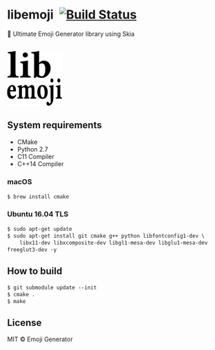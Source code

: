 # libemoji &nbsp;[![Build Status](https://travis-ci.org/emoji-gen/libemoji.svg?branch=master)](https://travis-ci.org/emoji-gen/libemoji)

:tada: Ultimate Emoji Generator library using Skia

<br>
<img src="example/emoji.png" width="128" height="128" alt="libemoji">

## System requirements

- CMake
- Python 2.7
- C11 Compiler
- C++14 Compiler

### macOS

```
$ brew install cmake
```

### Ubuntu 16.04 TLS

```
$ sudo apt-get update
$ sudo apt-get install git cmake g++ python libfontconfig1-dev \
    libx11-dev libxcomposite-dev libgl1-mesa-dev libglu1-mesa-dev freeglut3-dev -y
```

## How to build

```
$ git submodule update --init
$ cmake .
$ make
```

## License
MIT &copy; Emoji Generator

